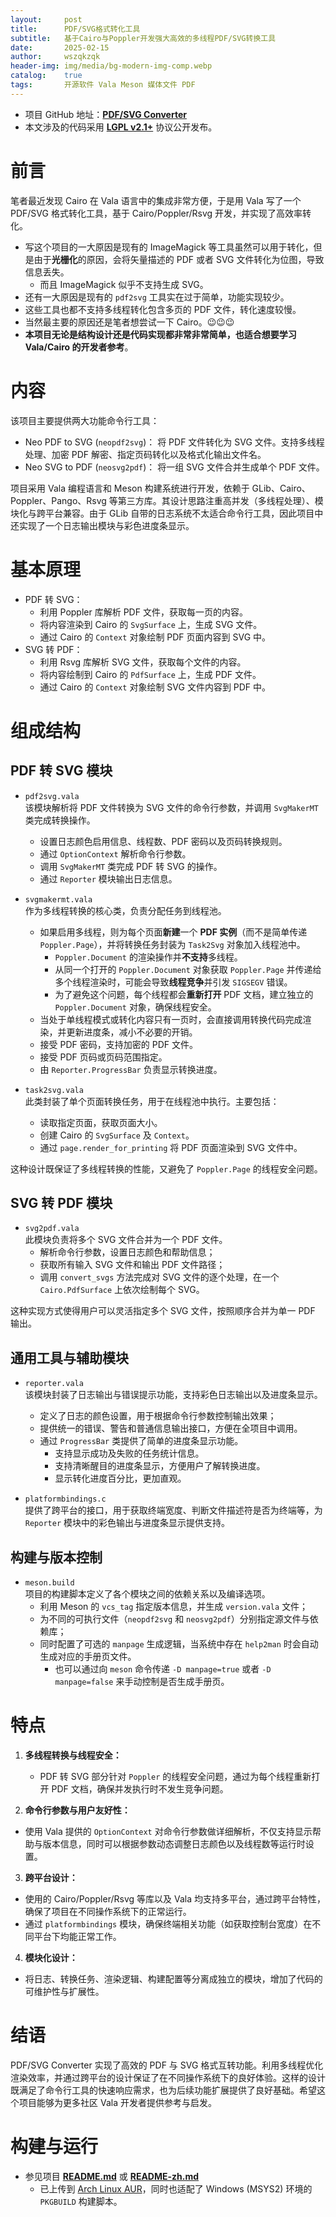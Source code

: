 ```yaml
---
layout:     post
title:      PDF/SVG格式转化工具
subtitle:   基于Cairo与Poppler开发强大高效的多线程PDF/SVG转换工具
date:       2025-02-15
author:     wszqkzqk
header-img: img/media/bg-modern-img-comp.webp
catalog:    true
tags:       开源软件 Vala Meson 媒体文件 PDF
---
```


* 项目 GitHub 地址：[**PDF/SVG Converter**](https://github.com/wszqkzqk/pdf-svg-conv)
* 本文涉及的代码采用 [**LGPL v2.1+**](https://www.gnu.org/licenses/old-licenses/lgpl-2.1.en.html) 协议公开发布。

# 前言

笔者最近发现 Cairo 在 Vala 语言中的集成非常方便，于是用 Vala 写了一个 PDF/SVG 格式转化工具，基于 Cairo/Poppler/Rsvg 开发，并实现了高效率转化。

* 写这个项目的一大原因是现有的 ImageMagick 等工具虽然可以用于转化，但是由于**光栅化**的原因，会将矢量描述的 PDF 或者 SVG 文件转化为位图，导致信息丢失。
  * 而且 ImageMagick 似乎不支持生成 SVG。
* 还有一大原因是现有的 `pdf2svg` 工具实在过于简单，功能实现较少。
* 这些工具也都不支持多线程转化包含多页的 PDF 文件，转化速度较慢。
* 当然最主要的原因还是笔者想尝试一下 Cairo。😉😉😉
* **本项目无论是结构设计还是代码实现都非常非常简单，也适合想要学习 Vala/Cairo 的开发者参考**。

# 内容

该项目主要提供两大功能命令行工具：

* Neo PDF to SVG (`neopdf2svg`)： 将 PDF 文件转化为 SVG 文件。支持多线程处理、加密 PDF 解密、指定页码转化以及格式化输出文件名。
* Neo SVG to PDF (`neosvg2pdf`)： 将一组 SVG 文件合并生成单个 PDF 文件。

项目采用 Vala 编程语言和 Meson 构建系统进行开发，依赖于 GLib、Cairo、Poppler、Pango、Rsvg 等第三方库。其设计思路注重高并发（多线程处理）、模块化与跨平台兼容。由于 GLib 自带的日志系统不太适合命令行工具，因此项目中还实现了一个日志输出模块与彩色进度条显示。

# 基本原理

* PDF 转 SVG：  
  * 利用 Poppler 库解析 PDF 文件，获取每一页的内容。
  * 将内容渲染到 Cairo 的 `SvgSurface` 上，生成 SVG 文件。
  * 通过 Cairo 的 `Context` 对象绘制 PDF 页面内容到 SVG 中。
* SVG 转 PDF：  
  * 利用 Rsvg 库解析 SVG 文件，获取每个文件的内容。
  * 将内容绘制到 Cairo 的 `PdfSurface` 上，生成 PDF 文件。
  * 通过 Cairo 的 `Context` 对象绘制 SVG 文件内容到 PDF 中。

# 组成结构

## PDF 转 SVG 模块

* `pdf2svg.vala`  
  该模块解析将 PDF 文件转换为 SVG 文件的命令行参数，并调用 `SvgMakerMT` 类完成转换操作。
  * 设置日志颜色启用信息、线程数、PDF 密码以及页码转换规则。
  * 通过 `OptionContext` 解析命令行参数。
  * 调用 `SvgMakerMT` 类完成 PDF 转 SVG 的操作。
  * 通过 `Reporter` 模块输出日志信息。

* `svgmakermt.vala`  
  作为多线程转换的核心类，负责分配任务到线程池。  
  * 如果启用多线程，则为每个页面**新建**一个 **PDF 实例**（而不是简单传递 `Poppler.Page`），并将转换任务封装为 `Task2Svg` 对象加入线程池中。
    * `Poppler.Document` 的渲染操作并**不支持**多线程。
    * 从同一个打开的 `Poppler.Document` 对象获取 `Poppler.Page` 并传递给多个线程渲染时，可能会导致**线程竞争**并引发 `SIGSEGV` 错误。
    * 为了避免这个问题，每个线程都会**重新打开** PDF 文档，建立独立的 `Poppler.Document` 对象，确保线程安全。
  * 当处于单线程模式或转化内容只有一页时，会直接调用转换代码完成渲染，并更新进度条，减小不必要的开销。
  * 接受 PDF 密码，支持加密的 PDF 文件。
  * 接受 PDF 页码或页码范围指定。
  * 由 `Reporter.ProgressBar` 负责显示转换进度。

* `task2svg.vala`  
  此类封装了单个页面转换任务，用于在线程池中执行。主要包括：
  * 读取指定页面，获取页面大小。
  * 创建 Cairo 的 `SvgSurface` 及 `Context`。
  * 通过 `page.render_for_printing` 将 PDF 页面渲染到 SVG 文件中。

这种设计既保证了多线程转换的性能，又避免了 `Poppler.Page` 的线程安全问题。

## SVG 转 PDF 模块

* `svg2pdf.vala`  
  此模块负责将多个 SVG 文件合并为一个 PDF 文件。
  * 解析命令行参数，设置日志颜色和帮助信息；
  * 获取所有输入 SVG 文件和输出 PDF 文件路径；
  * 调用 `convert_svgs` 方法完成对 SVG 文件的逐个处理，在一个 `Cairo.PdfSurface` 上依次绘制每个 SVG。

这种实现方式使得用户可以灵活指定多个 SVG 文件，按照顺序合并为单一 PDF 输出。

## 通用工具与辅助模块

* `reporter.vala`  
  该模块封装了日志输出与错误提示功能，支持彩色日志输出以及进度条显示。  
  * 定义了日志的颜色设置，用于根据命令行参数控制输出效果；
  * 提供统一的错误、警告和普通信息输出接口，方便在全项目中调用。
  * 通过 `ProgressBar` 类提供了简单的进度条显示功能。
    * 支持显示成功及失败的任务统计信息。
    * 支持清晰醒目的进度条显示，方便用户了解转换进度。
    * 显示转化进度百分比，更加直观。

* `platformbindings.c`  
  提供了跨平台的接口，用于获取终端宽度、判断文件描述符是否为终端等，为 `Reporter` 模块中的彩色输出与进度条显示提供支持。

## 构建与版本控制

* `meson.build`  
  项目的构建脚本定义了各个模块之间的依赖关系以及编译选项。  
  * 利用 Meson 的 `vcs_tag` 指定版本信息，并生成 `version.vala` 文件；
  * 为不同的可执行文件（`neopdf2svg` 和 `neosvg2pdf`）分别指定源文件与依赖库；
  * 同时配置了可选的 `manpage` 生成逻辑，当系统中存在 `help2man` 时会自动生成对应的手册页文件。
    * 也可以通过向 `meson` 命令传递 `-D manpage=true` 或者 `-D manpage=false` 来手动控制是否生成手册页。

# 特点

1. **多线程转换与线程安全：**  
   * PDF 转 SVG 部分针对 `Poppler` 的线程安全问题，通过为每个线程重新打开 PDF 文档，确保并发执行时不发生竞争问题。

2. **命令行参数与用户友好性：**  
  * 使用 Vala 提供的 `OptionContext` 对命令行参数做详细解析，不仅支持显示帮助与版本信息，同时可以根据参数动态调整日志颜色以及线程数等运行时设置。

3. **跨平台设计：**  
  * 使用的 Cairo/Poppler/Rsvg 等库以及 Vala 均支持多平台，通过跨平台特性，确保了项目在不同操作系统下的正常运行。
  * 通过 `platformbindings` 模块，确保终端相关功能（如获取控制台宽度）在不同平台下均能正常工作。

4. **模块化设计：**  
  * 将日志、转换任务、渲染逻辑、构建配置等分离成独立的模块，增加了代码的可维护性与扩展性。

# 结语

PDF/SVG Converter 实现了高效的 PDF 与 SVG 格式互转功能。利用多线程优化渲染效率，并通过跨平台的设计保证了在不同操作系统下的良好体验。这样的设计既满足了命令行工具的快速响应需求，也为后续功能扩展提供了良好基础。希望这个项目能够为更多社区 Vala 开发者提供参考与启发。

# 构建与运行

* 参见项目 [**README.md**](https://github.com/wszqkzqk/pdf-svg-conv) 或 [**README-zh.md**](https://github.com/wszqkzqk/pdf-svg-conv/blob/main/README-zh.md)
  * 已上传到 [Arch Linux AUR](https://aur.archlinux.org/packages/pdf-svg-conv)，同时也适配了 Windows (MSYS2) 环境的 `PKGBUILD` 构建脚本。
